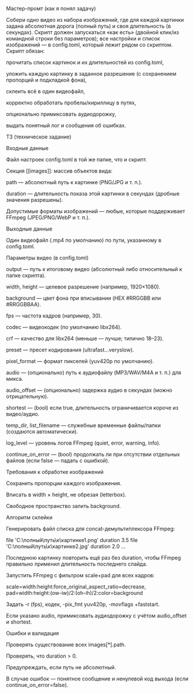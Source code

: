 Мастер-промт (как я понял задачу)

Собери одно видео из набора изображений, где для каждой картинки задана абсолютная дорога (полный путь) и своя длительность (в секундах). Скрипт должен запускаться «как есть» (двойной клик/из командной строки без параметров); все настройки и список изображений — в config.toml, который лежит рядом со скриптом. Скрипт обязан:

прочитать список картинок и их длительностей из config.toml,

уложить каждую картинку в заданное разрешение (с сохранением пропорций и подкладкой фона),

склеить всё в один видеофайл,

корректно обработать пробелы/кириллицу в путях,

опционально примиксовать аудиодорожку,

выдать понятный лог и сообщения об ошибках.

ТЗ (техническое задание)

Входные данные

Файл настроек config.toml в той же папке, что и скрипт.

Секция [[images]]: массив объектов вида:

path — абсолютный путь к картинке (PNG/JPG и т. п.).

duration — длительность показа этой картинки в секундах (дробные значения разрешены).

Допустимые форматы изображений — любые, которые поддерживает FFmpeg (JPEG/PNG/WebP и т. п.).

Выходные данные

Один видеофайл (.mp4 по умолчанию) по пути, указанному в config.toml.

Параметры видео (в config.toml)

output — путь к итоговому видео (абсолютный либо относительный к папке скрипта).

width, height — целевое разрешение (например, 1920×1080).

background — цвет фона при вписывании (HEX #RRGGBB или #RRGGBBAA).

fps — частота кадров (например, 30).

codec — видеокодек (по умолчанию libx264).

crf — качество для libx264 (меньше — лучше; типично 18–23).

preset — пресет кодирования (ultrafast…veryslow).

pixel_format — формат пикселей (yuv420p по умолчанию).

audio — (опционально) путь к аудиофайлу (MP3/WAV/M4A и т. п.) для микса.

audio_offset — (опционально) задержка аудио в секундах (можно отрицательную).

shortest — (bool) если true, длительность ограничивается короче из видео/аудио.

temp_dir, list_filename — служебные временные файлы/папки (создаются автоматически).

log_level — уровень логов FFmpeg (quiet, error, warning, info).

continue_on_error — (bool) продолжать ли при отсутствии отдельных файлов (если false — падать с ошибкой).

Требования к обработке изображений

Сохранить пропорции каждого изображения.

Вписать в width × height, не обрезая (letterbox).

Свободное пространство залить background.

Алгоритм склейки

Генерировать файл списка для concat-демультиплексора FFmpeg:

file 'C:\полный\путь\к\картинке1.png'
duration 3.5
file 'C:\полный\путь\к\картинке2.jpg'
duration 2.0
…


Последнюю картинку повторить ещё раз без duration, чтобы FFmpeg правильно применил длительность последнего слайда.

Запустить FFmpeg с фильтром scale+pad для всех кадров:

scale=width:height:force_original_aspect_ratio=decrease,
pad=width:height:(ow-iw)/2:(oh-ih)/2:color=background


Задать -r (fps), кодек, -pix_fmt yuv420p, -movflags +faststart.

Если указано audio, примиксовать аудиодорожку с учётом audio_offset и shortest.

Ошибки и валидация

Проверять существование всех images[*].path.

Проверять, что duration > 0.

Предупреждать, если путь не абсолютный.

В случае ошибок — понятное сообщение и ненулевой код выхода (если continue_on_error=false).